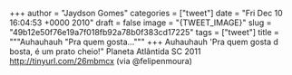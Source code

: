 
+++
author = "Jaydson Gomes"
categories = ["tweet"]
date = "Fri Dec 10 16:04:53 +0000 2010"
draft = false
image = "{TWEET_IMAGE}"
slug = "49b12e50f76e19a7f018fb92a78b0f383cd17225"
tags = ["tweet"]
title = """Auhauhauh "Pra quem gosta..."""
+++
Auhauhauh 'Pra quem gosta d bosta, é um prato cheio!" Planeta Atlântida SC 2011 http://tinyurl.com/26mbmcx  (via @felipenmoura)
